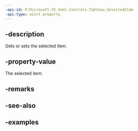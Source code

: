 ```yaml
---
-api-id: P:Microsoft.UI.Xaml.Controls.TabView.SelectedItem
-api-type: winrt property
---
```


## -description

Gets or sets the selected item.

## -property-value

The selected item.

## -remarks

## -see-also

## -examples

